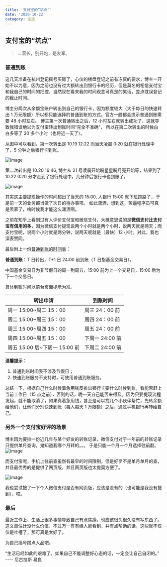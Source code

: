 ```yaml
---
title: '支付宝的“坑点”'
date: '2020-10-22'
category: 生活
---
```


## 支付宝的“坑点”

> 二营长，别开炮，是友军。

### 普通到账

这几天准备在杭州登记摇号买房了，心仪的楼盘登记之前有冻资的要求，博主一开始不以为意，因为之前也没有过大额转出到银行卡的经历，但是莫名的相信支付宝和我自己的时间的把控，当然现在看来我的时间观念可真是的笑话，差点耽误登记的截止时间。

博主分两次从余额宝账户转出到自己的银行卡，因为额度较大（大于每日的快速转出 1 万元限额）所以都只能选择的普通到账的方式，官方一般都会提示普通到账需要 48 小时左右。 博主第一次普通转出之后，12 小时左右就转出成功了，这就导致我错误地以为支付宝转出到账时间“完全不准确”， 所以在第二次转出的时候白白多等了 20 多个小时（也将近一天了）。

从图中可以看到，第一次转出是 10.19 12:22 而当天凌晨 0:20 就在银行处理中了，5 分钟之后银行卡到账。

![image](https://user-images.githubusercontent.com/11473889/96752472-154fb480-1401-11eb-8738-4a028b92bf4c.png)

第二次转出是 10.20 16:46, 博主从 21 号凌晨开始盼星星盼月亮开始等，结果到了 10.22 0:20 分才走到了银行处理中，几分钟后银行卡也到账了。

![image](https://user-images.githubusercontent.com/11473889/96752481-18e33b80-1401-11eb-9a09-b46fbea6d183.png)

其实这主要提现操作的时间超出了当天的 15:00, 人银行 15:00 就下班跑路了... 于是前一天的业务都当做了次日的待办事项。 如此潇洒，想到这，苦逼程序员可真是羡慕了，啥时候我才能这么潇洒啊。

之前在知乎上看到过有人评价支付宝和微信支付，大概意思说的是**微信支付比支付宝有信用的多**，因为微信支付提现说两个小时就是两个小时，说两天就是两天；而支付宝呢，说两个小时就是两分钟，说两天呢就是（最快）12 小时。对此，我也深表赞同。

最后附上一份[普通到账的时间表](https://cshall.alipay.com/lab/help_detail.htm?help_id=261939)：

**普通到账**：T 日转出，T+1 日 24:00 前到账（T 日指基金交易日）。

中国基金交易日为非节假日的周一到周五，15:00 前为上一个交易日，15:00 后为下一个交易日。

具体到账时间以前台页面提示为准。

| 转出申请                      | 到账时间        |
| ----------------------------- | --------------- |
| 周一 15:00~周二 15：00        | 周三 24：00 前  |
| 周二 15:00~周三 15：00        | 周四 24：00 前  |
| 周三 15:00~周四 15：00        | 周五 24：00 前  |
| 周四 15:00~周五 15：00        | 下周一 24:00 前 |
| 周五 15:00 后~下周一 15:00 前 | 下周二 24:00 前 |

**温馨提示：**

1. 普通到账时间表不涉及节假日；
2. 快速到账服务不支持时，可使用普通到账服务。

总结一下，根据自己什么时候着急用钱反推出银行卡要什么时候到账，看能否赶上当前工作日（15 点之前），否则的话，晚一天自己能否来得及。因为只要提现流程发起，就不能取消了，如果真着急用钱，甚至是可以找几个小伙伴帮忙，先转余额给他们，让他们分别快速到账（每人每天 1 万限额）之后，通过手机银行再转给自己。

### 另外一个支付宝好评的场景

博主因为要拉一份近几年与某个好友的转账记录，微信支付对于一年前的转账记录只提供单月查询，鬼知道我哪个月转的。。。 于是只能一个月一个月选择往前翻。
![image](https://user-images.githubusercontent.com/11473889/96753944-2ef1fb80-1403-11eb-8bf1-e3d9236c9524.png)

而支付宝呢，手机上往前查虽然有最早的时间限制，但是好歹不是单月单月的查，并且最优秀的是提供了网页版，并且网页版也太提莫方便了。

![image](https://user-images.githubusercontent.com/11473889/96754458-e5ee7700-1403-11eb-9c01-736b44a12207.png)

我也尝试搜了一下个人微信支付是否有网页版，应该是没有的（也可能是我没有搜到），哎。

### 最后

最近工作上、生活上很多事情导致自己有点焦躁，也应该很久很久没有写东西了。这文章估计没什么价值，不过万一有有缘人能看到，并有点帮助的话，这些就不仅仅是吐槽了，那可真是太好了。

为自己摇号攒点人品吧。

“生活已经如此的艰难了，如果自己不能调整好心态的话，一定会让自己自闭的。” ---- 尼古拉斯 易良
